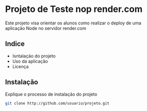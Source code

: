 # Projeto de Teste nop render.com

Este projeto visa orientar os alunos como realizar 
o deploy de uma aplicação Node no servidor render.com

## Indice
 - Isntalação do projeto
 - Uso da aplicação
 - Licença

 ## Instalação

 Explique o processo de instalação do projeto

 ```bash
 git clone http://github.com/usuario/projeto.git
 ```